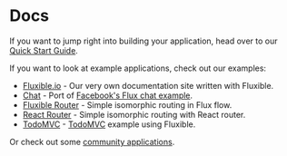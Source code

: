 # Docs

If you want to jump right into building your application, head over to our [Quick Start Guide](quick-start.md).

If you want to look at example applications, check out our examples:

 - [Fluxible.io](https://github.com/yahoo/fluxible.io) - Our very own documentation site written with Fluxible.
 - [Chat](https://github.com/yahoo/flux-examples/tree/master/chat) - Port of [Facebook's Flux chat example](https://github.com/facebook/flux/tree/master/examples/).
 - [Fluxible Router](https://github.com/yahoo/flux-examples/tree/master/fluxible-router) - Simple isomorphic routing in Flux flow.
 - [React Router](https://github.com/yahoo/flux-examples/tree/master/react-router) - Simple isomorphic routing with React router.
 - [TodoMVC](https://github.com/yahoo/flux-examples/tree/master/todo) - [TodoMVC](https://github.com/tastejs/todomvc) example using Fluxible.
 
Or check out some [community applications](reference-applications.md).
